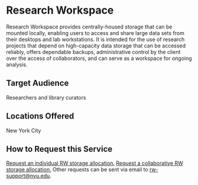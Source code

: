 # Research Workspace
Research Workspace provides centrally-housed storage that can be mounted locally, enabling users to access and share large data sets from their desktops and lab workstations. It is intended for the use of research projects that depend on high-capacity data storage that can be accessed reliably, offers dependable backups, administrative control by the client over the access of collaborators, and can serve as a workspace for ongoing analysis.

## Target Audience
Researchers and library curators

## Locations Offered
New York City

## How to Request this Service
[Request an individual RW storage allocation.](https://iiq.nyu.edu/identityiq/)
[Request a collaborative RW storage allocation.](https://nyu.service-now.com/servicelink/catalog.do?sysparm_document_key=sc_cat_item,c0958d4a1334df00381b30128144b0fa)
Other requests can be sent via email to rw-support@nyu.edu.
